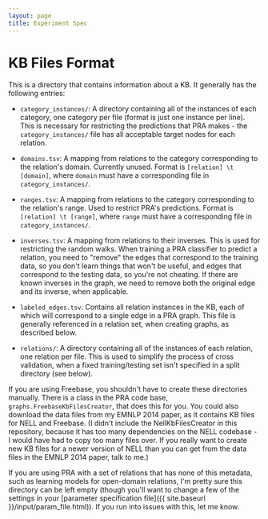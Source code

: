 ```yaml
---
layout: page
title: Experiment Spec
---
```

# KB Files Format

This is a directory that contains information about a KB.  It generally has the following entries:

* `category_instances/`: A directory containing all of the instances of each category, one category
  per file (format is just one instance per line).  This is necessary for restricting the
predictions that PRA makes - the `category_instances/` file has all acceptable target nodes for
each relation.

* `domains.tsv`: A mapping from relations to the category corresponding to the relation's domain.
  Currently unused.  Format is `[relation] \t [domain]`, where `domain` must have a corresponding
file in `category_instances/`.

* `ranges.tsv`: A mapping from relations to the category corresponding to the relation's range.
  Used to restrict PRA's predictions.  Format is `[relation] \t [range]`, where `range` must have a
corresponding file in `category_instances/`.

* `inverses.tsv`: A mapping from relations to their inverses.  This is used for restricting the
  random walks.  When training a PRA classifier to predict a relation, you need to "remove" the
edges that correspond to the training data, so you don't learn things that won't be useful, and
edges that correspond to the testing data, so you're not cheating.  If there are known inverses in
the graph, we need to remove both the original edge and its inverse, when applicable.

* `labeled_edges.tsv`: Contains all relation instances in the KB, each of which will correspond to
  a single edge in a PRA graph.  This file is generally referenced in a relation set, when creating
graphs, as described below.

* `relations/`: A directory containing all of the instances of each relation, one relation per
  file.  This is used to simplify the process of cross validation, when a fixed training/testing
set isn't specified in a split directory (see below).

If you are using Freebase, you shouldn't have to create these directories manually.  There is a
class in the PRA code base, `graphs.FreebaseKbFilesCreator`, that does this for you.  You could
also download the data files from my EMNLP 2014 paper, as it contains KB files for NELL and
Freebase.  (I didn't include the NellKbFilesCreator in this repository, because it has too many
dependencies on the NELL codebase - I would have had to copy too many files over.  If you really
want to create new KB files for a newer version of NELL than you can get from the data files in the
EMNLP 2014 paper, talk to me.)

If you are using PRA with a set of relations that has none of this metadata, such as learning
models for open-domain relations, I'm pretty sure this directory can be left empty (though you'll
want to change a few of the settings in your
[parameter specification file]({{ site.baseurl }}/input/param_file.html)).  If you run into issues
with this, let me know.
